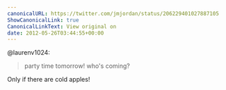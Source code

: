 ```yaml
---
canonicalURL: https://twitter.com/jmjordan/status/206229401027887105
ShowCanonicalLink: true
CanonicalLinkText: View original on
date: 2012-05-26T03:44:55+00:00
---
```

@laurenv1024:

> party time tomorrow! who's coming?

Only if there are cold apples!